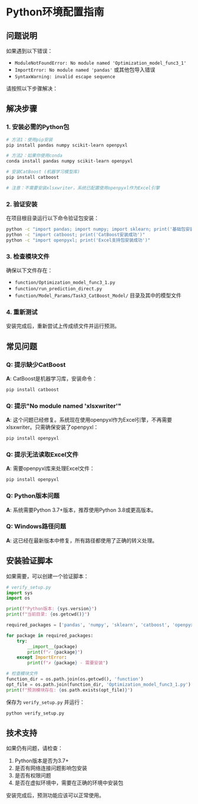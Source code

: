 # Python环境配置指南

## 问题说明

如果遇到以下错误：
- `ModuleNotFoundError: No module named 'Optimization_model_func3_1'`
- `ImportError: No module named 'pandas'` 或其他包导入错误
- `SyntaxWarning: invalid escape sequence`

请按照以下步骤解决：

## 解决步骤

### 1. 安装必需的Python包

```bash
# 方法1：使用pip安装
pip install pandas numpy scikit-learn openpyxl

# 方法2：如果你使用conda
conda install pandas numpy scikit-learn openpyxl

# 安装CatBoost (机器学习模型库)
pip install catboost

# 注意：不需要安装xlsxwriter，系统已配置使用openpyxl作为Excel引擎
```

### 2. 验证安装

在项目根目录运行以下命令验证包安装：

```bash
python -c "import pandas; import numpy; import sklearn; print('基础包安装成功')"
python -c "import catboost; print('CatBoost安装成功')"
python -c "import openpyxl; print('Excel支持包安装成功')"
```

### 3. 检查模块文件

确保以下文件存在：
- `function/Optimization_model_func3_1.py`
- `function/run_prediction_direct.py`
- `function/Model_Params/Task3_CatBoost_Model/` 目录及其中的模型文件

### 4. 重新测试

安装完成后，重新尝试上传成绩文件并运行预测。

## 常见问题

### Q: 提示缺少CatBoost
**A**: CatBoost是机器学习库，安装命令：
```bash
pip install catboost
```

### Q: 提示"No module named 'xlsxwriter'"
**A**: 这个问题已经修复。系统现在使用openpyxl作为Excel引擎，不再需要xlsxwriter。只需确保安装了openpyxl：
```bash
pip install openpyxl
```

### Q: 提示无法读取Excel文件
**A**: 需要openpyxl库来处理Excel文件：
```bash
pip install openpyxl
```

### Q: Python版本问题
**A**: 系统需要Python 3.7+版本，推荐使用Python 3.8或更高版本。

### Q: Windows路径问题
**A**: 这已经在最新版本中修复，所有路径都使用了正确的转义处理。

## 安装验证脚本

如果需要，可以创建一个验证脚本：

```python
# verify_setup.py
import sys
import os

print(f"Python版本: {sys.version}")
print(f"当前目录: {os.getcwd()}")

required_packages = ['pandas', 'numpy', 'sklearn', 'catboost', 'openpyxl']

for package in required_packages:
    try:
        __import__(package)
        print(f"✓ {package}")
    except ImportError:
        print(f"✗ {package} - 需要安装")

# 检查模块文件
function_dir = os.path.join(os.getcwd(), 'function')
opt_file = os.path.join(function_dir, 'Optimization_model_func3_1.py')
print(f"预测模块存在: {os.path.exists(opt_file)}")
```

保存为 `verify_setup.py` 并运行：
```bash
python verify_setup.py
```

## 技术支持

如果仍有问题，请检查：
1. Python版本是否为3.7+
2. 是否有网络连接问题影响包安装
3. 是否有权限问题
4. 是否在虚拟环境中，需要在正确的环境中安装包

安装完成后，预测功能应该可以正常使用。
